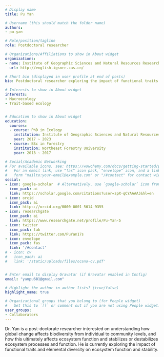 ```yaml
---
# Display name
title: Pu Yan

# Username (this should match the folder name)
authors:
- pu-yan

# Role/position/tagline
role: Postdoctoral researcher

# Organizations/Affiliations to show in About widget
organizations:
- name: Institute of Geographic Sciences and Natural Resources Research, Chinese Academy of Sciences
  url: http://english.igsnrr.cas.cn/

# Short bio (displayed in user profile at end of posts)
bio: Postdoctoral researcher exploring the impact of functional traits and elemental diversity on ecosystem function and stability. 

# Interests to show in About widget
interests:
- Macroecology
- Trait-based ecology


# Education to show in About widget
education:
  courses:
  - course: PhD in Ecology
    institution: Institute of Geographic Sciences and Natural Resources Research, Chinese Academy of Sciences
    year: 2017 ~ 2023
  - course: BSc in Forestry
    institution: Northeast Forestry University
    year: 2013 ~ 2017

# Social/Academic Networking
# For available icons, see: https://wowchemy.com/docs/getting-started/page-builder/#icons
#   For an email link, use "fas" icon pack, "envelope" icon, and a link in the
#   form "mailto:your-email@example.com" or "/#contact" for contact widget.
social:
- icon: google-scholar  # Alternatively, use `google-scholar` icon from `ai` icon pack
  icon_pack: ai
  link: https://scholar.google.com/citations?user=zpX-qCYAAAAJ&hl=en
- icon: orcid
  icon_pack: ai
  link: https://orcid.org/0000-0001-5614-9355
- icon: researchgate
  icon_pack: ai
  link: https://www.researchgate.net/profile/Pu-Yan-5
- icon: twitter
  icon_pack: fab
  link: https://twitter.com/PuYan17s
- icon: envelope
  icon_pack: fas
  link: '/#contact'
# - icon: cv
#   icon_pack: ai
#   link: '/static/uploads/files/ocano-cv.pdf'


# Enter email to display Gravatar (if Gravatar enabled in Config)
email: "yanpu681@gmail.com"

# Highlight the author in author lists? (true/false)
highlight_name: true

# Organizational groups that you belong to (for People widget)
#   Set this to `[]` or comment out if you are not using People widget.
user_groups:
- Collaborators
---
```


Dr. Yan is a post-doctorate researcher interested on understanding how global change affects biodiversity from individual to community levels, and how this ultimately affects ecosystem function and stabilizes or destabilizes ecosystem processes and function. He is currently exploring the impact of functional traits and elemental diversity on ecosystem function and stability.  
